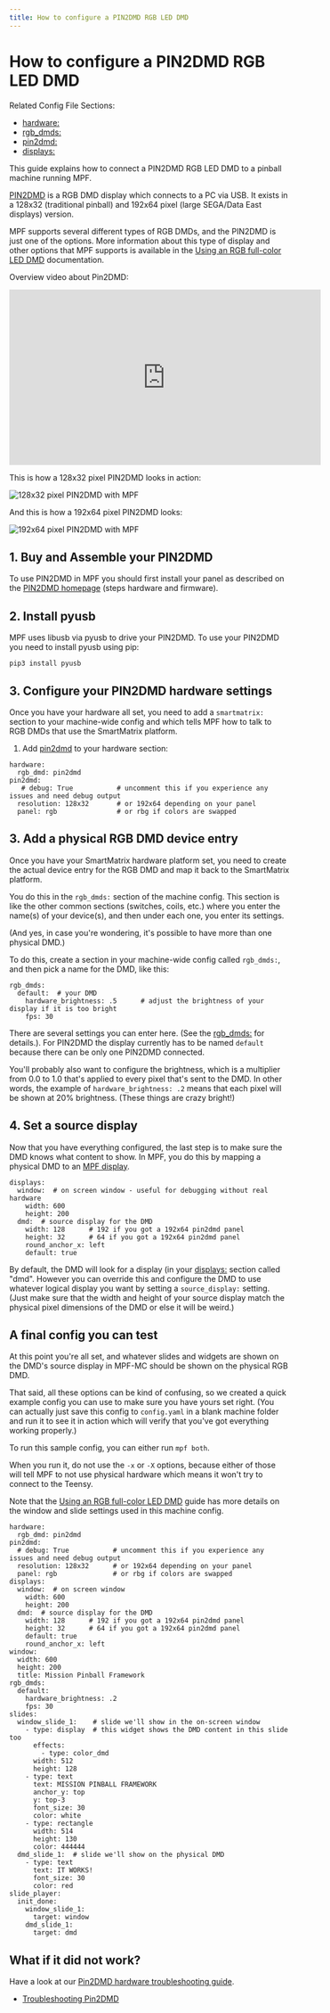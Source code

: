 ```yaml
---
title: How to configure a PIN2DMD RGB LED DMD
---
```


# How to configure a PIN2DMD RGB LED DMD


Related Config File Sections:

* [hardware:](../../config/hardware.md)
* [rgb_dmds:](../../config/rgb_dmds.md)
* [pin2dmd:](../../config/pin2dmd.md)
* [displays:](../../config/displays.md)

This guide explains how to connect a PIN2DMD RGB LED DMD to a pinball
machine running MPF.

[PIN2DMD](https://pin2dmd.com/) is a RGB DMD display which connects to a
PC via USB. It exists in a 128x32 (traditional pinball) and 192x64 pixel
(large SEGA/Data East displays) version.

MPF supports several different types of RGB DMDs, and the PIN2DMD is
just one of the options. More information about this type of display and
other options that MPF supports is available in the
[Using an RGB full-color LED DMD](../../mc/displays/rgb_dmd.md) documentation.

Overview video about Pin2DMD:

<div class="video-wrapper">
<iframe width="560" height="315" src="https://www.youtube.com/embed/Q5fH-Q2umV4" title="YouTube video player" frameborder="0" allow="accelerometer; autoplay; clipboard-write; encrypted-media; gyroscope; picture-in-picture" allowfullscreen></iframe>
</div>

This is how a 128x32 pixel PIN2DMD looks in action:

![128x32 pixel PIN2DMD with MPF](https://pin2dmd.com/wp-content/uploads/2020/01/mpf-test.jpg)

And this is how a 192x64 pixel PIN2DMD looks:

![192x64 pixel PIN2DMD with MPF](https://pin2dmd.com/wp-content/uploads/2020/01/mpf192x64.jpg)

## 1. Buy and Assemble your PIN2DMD

To use PIN2DMD in MPF you should first install your panel as described
on the [PIN2DMD homepage](https://pin2dmd.com/) (steps hardware and
firmware).

## 2. Install pyusb

MPF uses libusb via pyusb to drive your PIN2DMD. To use your PIN2DMD you
need to install pyusb using pip:

``` console
pip3 install pyusb
```

## 3. Configure your PIN2DMD hardware settings

Once you have your hardware all set, you need to add a `smartmatrix:`
section to your machine-wide config and which tells MPF how to talk to
RGB DMDs that use the SmartMatrix platform.

1.  Add [pin2dmd](#) to your hardware section:

``` mpf-config
hardware:
  rgb_dmd: pin2dmd
pin2dmd:
   # debug: True           # uncomment this if you experience any issues and need debug output
  resolution: 128x32       # or 192x64 depending on your panel
  panel: rgb               # or rbg if colors are swapped
```

## 3. Add a physical RGB DMD device entry

Once you have your SmartMatrix hardware platform set, you need to create
the actual device entry for the RGB DMD and map it back to the
SmartMatrix platform.

You do this in the `rgb_dmds:` section of the machine config. This
section is like the other common sections (switches, coils, etc.) where
you enter the name(s) of your device(s), and then under each one, you
enter its settings.

(And yes, in case you're wondering, it's possible to have more than
one physical DMD.)

To do this, create a section in your machine-wide config called
`rgb_dmds:`, and then pick a name for the DMD, like this:

``` mpf-config
rgb_dmds:
  default:  # your DMD
    hardware_brightness: .5      # adjust the brightness of your display if it is too bright
    fps: 30
```

There are several settings you can enter here. (See the
[rgb_dmds:](../../config/rgb_dmds.md) for details.). For
PIN2DMD the display currently has to be named `default` because there
can be only one PIN2DMD connected.

You'll probably also want to configure the brightness, which is a
multiplier from 0.0 to 1.0 that's applied to every pixel that's sent
to the DMD. In other words, the example of `hardware_brightness: .2`
means that each pixel will be shown at 20% brightness. (These things are
crazy bright!)

## 4. Set a source display

Now that you have everything configured, the last step is to make sure
the DMD knows what content to show. In MPF, you do this by mapping a
physical DMD to an
[MPF display](../../mc/displays/index.md).

``` mpf-mc-config
displays:
  window:  # on screen window - useful for debugging without real hardware
    width: 600
    height: 200
  dmd:  # source display for the DMD
    width: 128      # 192 if you got a 192x64 pin2dmd panel
    height: 32      # 64 if you got a 192x64 pin2dmd panel
    round_anchor_x: left
    default: true
```

By default, the DMD will look for a display (in your
[displays:](../../config/displays.md) section called "dmd".
However you can override this and configure the DMD to use whatever
logical display you want by setting a `source_display:` setting. (Just
make sure that the width and height of your source display match the
physical pixel dimensions of the DMD or else it will be weird.)

## A final config you can test

At this point you're all set, and whatever slides and widgets are shown
on the DMD's source display in MPF-MC should be shown on the physical
RGB DMD.

That said, all these options can be kind of confusing, so we created a
quick example config you can use to make sure you have yours set right.
(You can actually just save this config to `config.yaml` in a blank
machine folder and run it to see it in action which will verify that
you've got everything working properly.)

To run this sample config, you can either run `mpf both`.

When you run it, do not use the `-x` or `-X` options, because either of
those will tell MPF to not use physical hardware which means it won't
try to connect to the Teensy.

Note that the [Using an RGB full-color LED DMD](../../mc/displays/rgb_dmd.md)
guide has more details on the window and slide settings used in this
machine config.

``` mpf-mc-config
hardware:
  rgb_dmd: pin2dmd
pin2dmd:
  # debug: True           # uncomment this if you experience any issues and need debug output
  resolution: 128x32      # or 192x64 depending on your panel
  panel: rgb              # or rbg if colors are swapped
displays:
  window:  # on screen window
    width: 600
    height: 200
  dmd:  # source display for the DMD
    width: 128      # 192 if you got a 192x64 pin2dmd panel
    height: 32      # 64 if you got a 192x64 pin2dmd panel
    default: true
    round_anchor_x: left
window:
  width: 600
  height: 200
  title: Mission Pinball Framework
rgb_dmds:
  default:
    hardware_brightness: .2
    fps: 30
slides:
  window_slide_1:    # slide we'll show in the on-screen window
    - type: display  # this widget shows the DMD content in this slide too
      effects:
        - type: color_dmd
      width: 512
      height: 128
    - type: text
      text: MISSION PINBALL FRAMEWORK
      anchor_y: top
      y: top-3
      font_size: 30
      color: white
    - type: rectangle
      width: 514
      height: 130
      color: 444444
  dmd_slide_1:  # slide we'll show on the physical DMD
    - type: text
      text: IT WORKS!
      font_size: 30
      color: red
slide_player:
  init_done:
    window_slide_1:
      target: window
    dmd_slide_1:
      target: dmd
```

## What if it did not work?

Have a look at our
[Pin2DMD hardware troubleshooting guide](../../troubleshooting/index.md).

* [Troubleshooting Pin2DMD](../../troubleshooting/index.md)
